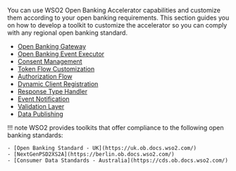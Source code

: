 You can use WSO2 Open Banking Accelerator capabilities and customize them according to your open banking requirements. 
This section guides you on how to develop a toolkit to customize the accelerator so you can comply with any 
regional open banking standard. 

   - [Open Banking Gateway](open-banking-gateway.md)
   - [Open Banking Event Executor](custom-event-executor.md)
   - [Consent Management](consent-management-manage.md)
   - [Token Flow Customization](jwt-access-tokens.md) 
   - [Authorization Flow](keyid-provider.md)
   - [Dynamic Client Registration](application-management-listener.md)
   - [Response Type Handler](response-type-handler.md)
   - [Event Notification](custom-event-notification.md)
   - [Validation Layer](validation-layer.md) 
   - [Data Publishing](authentication-flow-for-data-publishing.md) 

!!! note
    WSO2 provides toolkits that offer compliance to the following open banking standards:
    
    - [Open Banking Standard - UK](https://uk.ob.docs.wso2.com/)
    - [NextGenPSD2XS2A](https://berlin.ob.docs.wso2.com/)
    - [Consumer Data Standards - Australia](https://cds.ob.docs.wso2.com/)
    
